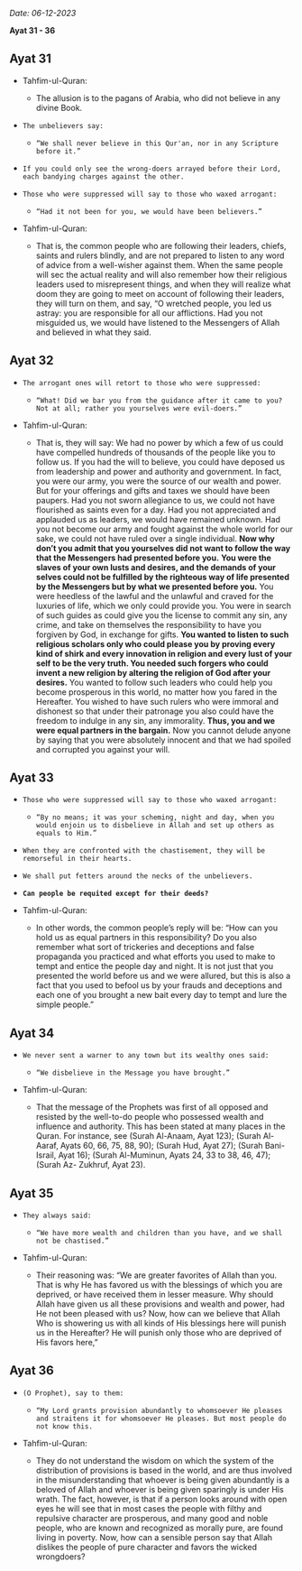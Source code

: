 *Date: 06-12-2023*

**Ayat 31 - 36**

## Ayat 31

- Tahfim-ul-Quran:
  - The allusion is to the pagans of Arabia, who did not believe in any divine Book.

- `The unbelievers say:`
  - `“We shall never believe in this Qur'an, nor in any Scripture before it.”`
- `If you could only see the wrong-doers arrayed before their Lord, each bandying charges against the other.`
- `Those who were suppressed will say to those who waxed arrogant:`
  - `“Had it not been for you, we would have been believers.”`

- Tahfim-ul-Quran:
  - That is, the common people who are following their leaders, chiefs, saints and rulers blindly, and are not prepared to listen to any word of advice from a well-wisher against them. When the same people will sec the actual reality and will also remember how their religious leaders used to misrepresent things, and when they will realize what doom they are going to meet on account of following their leaders, they will turn on them, and say, “O wretched people, you led us astray: you are responsible for all our afflictions. Had you not misguided us, we would have listened to the Messengers of Allah and believed in what they said.

## Ayat 32

- `The arrogant ones will retort to those who were suppressed:`
  - `“What! Did we bar you from the guidance after it came to you? Not at all; rather you yourselves were evil-doers.”`

- Tahfim-ul-Quran:
  - That is, they will say: We had no power by which a few of us could have compelled hundreds of thousands of the people like you to follow us. If you had the will to believe, you could have deposed us from leadership and power and authority and government. In fact, you were our army, you were the source of our wealth and power. But for your offerings and gifts and taxes we should have been paupers. Had you not sworn allegiance to us, we could not have flourished as saints even for a day. Had you not appreciated and applauded us as leaders, we would have remained unknown. Had you not become our army and fought against the whole world for our sake, we could not have ruled over a single individual. **Now why don’t you admit that you yourselves did not want to follow the way that the Messengers had presented before you.** **You were the slaves of your own lusts and desires, and the demands of your selves could not be fulfilled by the righteous way of life presented by the Messengers but by what we presented before you.** You were heedless of the lawful and the unlawful and craved for the luxuries of life, which we only could provide you. You were in search of such guides as could give you the license to commit any sin, any crime, and take on themselves the responsibility to have you forgiven by God, in exchange for gifts. **You wanted to listen to such religious scholars only who could please you by proving every kind of shirk and every innovation in religion and every lust of your self to be the very truth. You needed such forgers who could invent a new religion by altering the religion of God after your desires.** You wanted to follow such leaders who could help you become prosperous in this world, no matter how you fared in the Hereafter. You wished to have such rulers who were immoral and dishonest so that under their patronage you also could have the freedom to indulge in any sin, any immorality. **Thus, you and we were equal partners in the bargain.** Now you cannot delude anyone by saying that you were absolutely innocent and that we had spoiled and corrupted you against your will.


## Ayat 33

- `Those who were suppressed will say to those who waxed arrogant:`
  - `“By no means; it was your scheming, night and day, when you would enjoin us to disbelieve in Allah and set up others as equals to Him.”`
- `When they are confronted with the chastisement, they will be remorseful in their hearts.`
- `We shall put fetters around the necks of the unbelievers.`
- **`Can people be requited except for their deeds?`**

- Tahfim-ul-Quran:
  - In other words, the common people’s reply will be: “How can you hold us as equal partners in this responsibility? Do you also remember what sort of trickeries and deceptions and false propaganda you practiced and what efforts you used to make to tempt and entice the people day and night. It is not just that you presented the world before us and we were allured, but this is also a fact that you used to befool us by your frauds and deceptions and each one of you brought a new bait every day to tempt and lure the simple people.”


## Ayat 34

- `We never sent a warner to any town but its wealthy ones said:`
  - `“We disbelieve in the Message you have brought.”`


- Tahfim-ul-Quran:
  - That the message of the Prophets was first of all opposed and resisted by the well-to-do people who possessed wealth and influence and authority. This has been stated at many places in the Quran. For instance, see (Surah Al-Anaam, Ayat 123); (Surah Al-Aaraf, Ayats 60, 66, 75, 88, 90); (Surah Hud, Ayat 27); (Surah Bani-Israil, Ayat 16); (Surah Al-Muminun, Ayats 24, 33 to 38, 46, 47); (Surah Az- Zukhruf, Ayat 23).

## Ayat 35

- `They always said:`
  - `“We have more wealth and children than you have, and we shall not be chastised.”`

- Tahfim-ul-Quran:
  - Their reasoning was: “We are greater favorites of Allah than you. That is why He has favored us with the blessings of which you are deprived, or have received them in lesser measure. Why should Allah have given us all these provisions and wealth and power, had He not been pleased with us? Now, how can we believe that Allah Who is showering us with all kinds of His blessings here will punish us in the Hereafter? He will punish only those who are deprived of His favors here,”

## Ayat 36

- `(O Prophet), say to them:`
  - `“My Lord grants provision abundantly to whomsoever He pleases and straitens it for whomsoever He pleases. But most people do not know this.`


- Tahfim-ul-Quran:
  - They do not understand the wisdom on which the system of the distribution of provisions is based in the world, and are thus involved in the misunderstanding that whoever is being given abundantly is a beloved of Allah and whoever is being given sparingly is under His wrath. The fact, however, is that if a person looks around with open eyes he will see that in most cases the people with filthy and repulsive character are prosperous, and many good and noble people, who are known and recognized as morally pure, are found living in poverty. Now, how can a sensible person say that Allah dislikes the people of pure character and favors the wicked wrongdoers?